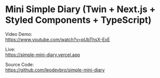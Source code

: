 # Mini Simple Diary (Twin + Next.js + Styled Components + TypeScript)

Video Demo:<br />
https://www.youtube.com/watch?v=pUbThsX-ExE

Live:<br />
https://simple-mini-diary.vercel.app

Source Code:<br />
https://github.com/leodevbro/simple-mini-diary

<br />
<br />
